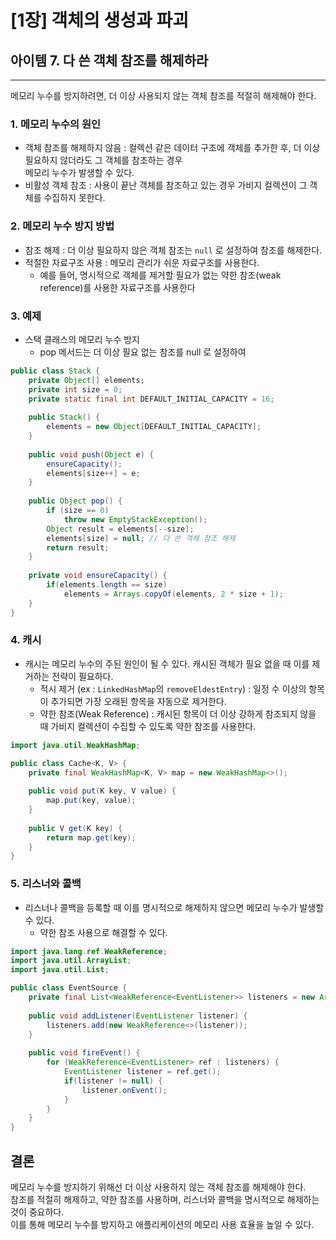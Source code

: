 # [1장] 객체의 생성과 파괴

## 아이템 7. 다 쓴 객체 참조를 해제하라

------

메모리 누수를 방지하려면, 더 이상 사용되지 않는 객체 참조를 적절히 해제해야 한다.

### 1. 메모리 누수의 원인
- 객체 참조를 해제하지 않음 : 컬렉션 같은 데이터 구조에 객체를 추가한 후, 더 이상 필요하지 않더라도 그 객체를 참조하는 경우  
  메모리 누수가 발생할 수 있다.
- 비활성 객체 참조 : 사용이 끝난 객체를 참조하고 있는 경우 가비지 컬렉션이 그 객체를 수집하지 못한다.

### 2. 메모리 누수 방지 방법
- 참조 해제 : 더 이상 필요하지 않은 객체 참조는 `null` 로 설정하여 참조를 해제한다.
- 적절한 자료구조 사용 : 메모리 관리가 쉬운 자료구조를 사용한다.  
  - 예를 들어, 명시적으로 객체를 제거할 필요가 없는 약한 참조(weak reference)를 사용한 자료구조를 사용한다

### 3. 예제
- 스택 클래스의 메모리 누수 방지
  - pop 메서드는 더 이상 필요 없는 참조를 null 로 설정하여 

```java
public class Stack {
    private Object[] elements;
    private int size = 0;
    private static final int DEFAULT_INITIAL_CAPACITY = 16;
    
    public Stack() {
        elements = new Object[DEFAULT_INITIAL_CAPACITY];
    }
    
    public void push(Object e) {
        ensureCapacity();
        elements[size++] = e;
    }
    
    public Object pop() {
        if (size == 0) 
            throw new EmptyStackException();
        Object result = elements[--size];
        elements[size] = null; // 다 쓴 객체 참조 해제
        return result;
    }
    
    private void ensureCapacity() {
        if(elements.length == size)
            elements = Arrays.copyOf(elements, 2 * size + 1);
    }
}
```

### 4. 캐시
- 캐시는 메모리 누수의 주된 원인이 될 수 있다. 캐시된 객체가 필요 없을 때 이를 제거하는 전략이 필요하다.
  - 적시 제거 (ex : `LinkedHashMap`의 `removeEldestEntry`) : 일정 수 이상의 항목이 추가되면 가장 오래된 항목을 자동으로 제거한다.
  - 약한 참조(Weak Reference) : 캐시된 항목이 더 이상 강하게 참조되지 않을 때 가비지 컬렉션이 수집할 수 있도록 약한 참조를 사용한다.
```java
import java.util.WeakHashMap;

public class Cache<K, V> {
    private final WeakHashMap<K, V> map = new WeakHashMap<>();
    
    public void put(K key, V value) {
        map.put(key, value);
    }
    
    public V get(K key) {
        return map.get(key);
    }
}
```

### 5. 리스너와 콜백
- 리스너나 콜백을 등록할 때 이를 명시적으로 해제하지 않으면 메모리 누수가 발생할 수 있다.
  - 약한 참조 사용으로 해결할 수 있다.

```java
import java.lang.ref.WeakReference;
import java.util.ArrayList;
import java.util.List;

public class EventSource {
    private final List<WeakReference<EventListener>> listeners = new ArrayList<>();
    
    public void addListener(EventListener listener) {
        listeners.add(new WeakReference<>(listener));
    }
    
    public void fireEvent() {
        for (WeakReference<EventListener> ref : listeners) {
            EventListener listener = ref.get();
            if(listener != null) {
                listener.onEvent();
            }
        }
    }
}
```
## 결론
메모리 누수를 방지하기 위해선 더 이상 사용하지 않는 객체 참조를 해제해야 한다.  
참조를 적절히 해제하고, 약한 참조를 사용하며, 리스너와 콜백을 명시적으로 해제하는 것이 중요하다.  
이를 통해 메모리 누수를 방지하고 애플리케이션의 메모리 사용 효율을 높일 수 있다.
